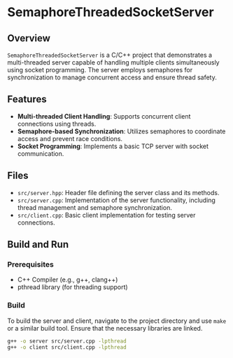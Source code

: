 
# SemaphoreThreadedSocketServer

## Overview

`SemaphoreThreadedSocketServer` is a C/C++ project that demonstrates a multi-threaded server capable of handling multiple clients simultaneously using socket programming. The server employs semaphores for synchronization to manage concurrent access and ensure thread safety.

## Features

- **Multi-threaded Client Handling**: Supports concurrent client connections using threads.
- **Semaphore-based Synchronization**: Utilizes semaphores to coordinate access and prevent race conditions.
- **Socket Programming**: Implements a basic TCP server with socket communication.

## Files

- `src/server.hpp`: Header file defining the server class and its methods.
- `src/server.cpp`: Implementation of the server functionality, including thread management and semaphore synchronization.
- `src/client.cpp`: Basic client implementation for testing server connections.

## Build and Run

### Prerequisites

- C++ Compiler (e.g., g++, clang++)
- pthread library (for threading support)

### Build

To build the server and client, navigate to the project directory and use `make` or a similar build tool. Ensure that the necessary libraries are linked.

```sh
g++ -o server src/server.cpp -lpthread
g++ -o client src/client.cpp -lpthread
